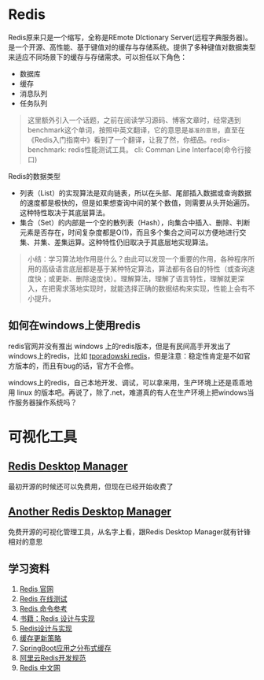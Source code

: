 # Redis
Redis原来只是一个缩写，全称是REmote DIctionary Server(远程字典服务器)。是一个开源、高性能、基于键值对的缓存与存储系统。提供了多种键值对数据类型来适应不同场景下的缓存与存储需求。可以担任以下角色：
  * 数据库
  * 缓存
  * 消息队列
  * 任务队列

> 这里额外引入一个话题，之前在阅读学习源码、博客文章时，经常遇到benchmark这个单词，按照中英文翻译，它的意思是`基准的意思`，直至在《Redis入门指南中》看到了一个翻译，让我了然，你细品。redis-benchmark: redis性能测试工具。
> cli: Comman Line Interface(命令行接口)

Redis的数据类型
  * 列表（List）的实现算法是双向链表，所以在头部、尾部插入数据或查询数据的速度都是极快的，但是如果想查询中间的某个数值，则需要从头开始遍历。这种特性取决于其底层算法。
  * 集合（Set）的内部是一个空的散列表（Hash），向集合中插入、删除、判断元素是否存在，时间复杂度都是O(1)，而且多个集合之间可以方便地进行交集、并集、差集运算。这种特性仍旧取决于其底层地实现算法。

> 小结：学习算法地作用是什么？由此可以发现一个重要的作用，各种程序所用的高级语言底层都是基于某种特定算法，算法都有各自的特性（或查询速度快；或更新、删除速度快）。理解算法，理解了语言特性，理解就更深入，在把需求落地实现时，就能选择正确的数据结构来实现，性能上会有不小提升。

## 如何在windows上使用redis
redis官网并没有推出 windows 上的redis版本，但是有民间高手开发出了windows上的redis，比如 [tporadowski redis](https://github.com/tporadowski/redis)，但是注意：稳定性肯定是不如官方版本的，而且有bug的话，官方不会修。

windows上的redis，自己本地开发、调试，可以拿来用，生产环境上还是乖乖地用 linux 的版本吧。再说了，除了.net，难道真的有人在生产环境上把windows当作服务器操作系统吗？

# 可视化工具
## [Redis Desktop Manager](https://resp.app/)
最初开源的时候还可以免费用，但现在已经开始收费了

## [Another Redis Desktop Manager](https://github.com/qishibo/AnotherRedisDesktopManager)
免费开源的可视化管理工具，从名字上看，跟Redis Desktop Manager就有针锋相对的意思

## 学习资料
1. [Redis 官网](https://redis.io/)
2. [Redis 在线测试](http://try.redis.io/)
3. [Redis 命令参考](http://doc.redisfans.com/)
4. [书籍：Redis 设计与实现](http://redisbook.com/)
5. [Redis设计与实现](http://redisbook.com/index.html)
6. [缓存更新策略](https://coolshell.cn/articles/17416.html?spm=5176.100239.0.0.EHDrfY)
7. [SpringBoot应用之分布式缓存](http://segmentfault.com/a/1190000004389938)
8. [阿里云Redis开发规范](https://developer.aliyun.com/article/531067)
9. [Redis 中文网](https://www.redis.com.cn/)
